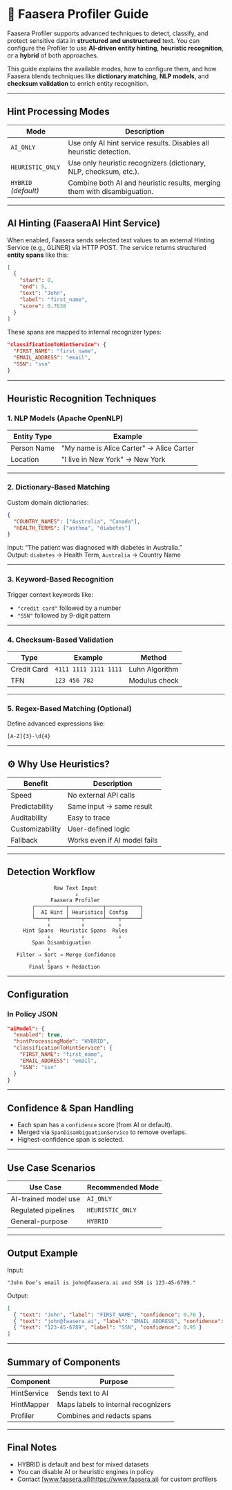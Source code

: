 # 🧪 Faasera Profiler Guide

Faasera Profiler supports advanced techniques to detect, classify, and protect sensitive data in **structured and
unstructured** text. You can configure the Profiler to use **AI-driven entity hinting**, **heuristic recognition**, or a
**hybrid** of both approaches.

This guide explains the available modes, how to configure them, and how Faasera blends techniques like **dictionary
matching**, **NLP models**, and **checksum validation** to enrich entity recognition.

---

## Hint Processing Modes

| Mode                 | Description                                                              |
|----------------------|--------------------------------------------------------------------------|
| `AI_ONLY`            | Use only AI hint service results. Disables all heuristic detection.      |
| `HEURISTIC_ONLY`     | Use only heuristic recognizers (dictionary, NLP, checksum, etc.).        |
| `HYBRID` *(default)* | Combine both AI and heuristic results, merging them with disambiguation. |

---

## AI Hinting (FaaseraAI Hint Service)

When enabled, Faasera sends selected text values to an external Hinting Service (e.g., GLiNER) via HTTP POST. The
service returns structured **entity spans** like this:

```json
[
  {
    "start": 0,
    "end": 5,
    "text": "John",
    "label": "first_name",
    "score": 0.7638
  }
]
```

These spans are mapped to internal recognizer types:

```json
"classificationToHintService": {
  "FIRST_NAME": "first_name",
  "EMAIL_ADDRESS": "email",
  "SSN": "ssn"
}
```

---

## Heuristic Recognition Techniques

### 1. NLP Models (Apache OpenNLP)

| Entity Type | Example                                  |
|-------------|------------------------------------------|
| Person Name | "My name is Alice Carter" → Alice Carter |
| Location    | "I live in New York" → New York          |

---

### 2. Dictionary-Based Matching

Custom domain dictionaries:

```json
{
  "COUNTRY_NAMES": ["Australia", "Canada"],
  "HEALTH_TERMS": ["asthma", "diabetes"]
}
```

Input: “The patient was diagnosed with diabetes in Australia.”  
Output: `diabetes` → Health Term, `Australia` → Country Name

---

### 3. Keyword-Based Recognition

Trigger context keywords like:

- `"credit card"` followed by a number
- `"SSN"` followed by 9-digit pattern

---

### 4. Checksum-Based Validation

| Type        | Example               | Method         |
|-------------|-----------------------|----------------|
| Credit Card | `4111 1111 1111 1111` | Luhn Algorithm |
| TFN         | `123 456 782`         | Modulus check  |

---

### 5. Regex-Based Matching (Optional)

Define advanced expressions like:

```regex
[A-Z]{3}-\d{4}
```

---

## ⚙️ Why Use Heuristics?

| Benefit         | Description                  |
|-----------------|------------------------------|
| Speed           | No external API calls        |
| Predictability  | Same input → same result     |
| Auditability    | Easy to trace                |
| Customizability | User-defined logic           |
| Fallback        | Works even if AI model fails |

---

## Detection Workflow

```text
               Raw Text Input
                      ↓
              Faasera Profiler
        ┌──────────┬───────────┬───────────┐
        │  AI Hint │ Heuristics│ Config    │
        └────┬─────┴────┬──────┴────┬──────┘
             ↓          ↓           ↓
     Hint Spans  Heuristic Spans  Rules
             ↓          ↓           ↓
        Span Disambiguation
             ↓
   Filter → Sort → Merge Confidence
             ↓
       Final Spans + Redaction
```

---

## Configuration

### In Policy JSON

```json
"aiModel": {
  "enabled": true,
  "hintProcessingMode": "HYBRID",
  "classificationToHintService": {
    "FIRST_NAME": "first_name",
    "EMAIL_ADDRESS": "email",
    "SSN": "ssn"
  }
}
```

---

## Confidence & Span Handling

- Each span has a `confidence` score (from AI or default).
- Merged via `SpanDisambiguationService` to remove overlaps.
- Highest-confidence span is selected.

---

## Use Case Scenarios

| Use Case             | Recommended Mode |
|----------------------|------------------|
| AI-trained model use | `AI_ONLY`        |
| Regulated pipelines  | `HEURISTIC_ONLY` |
| General-purpose      | `HYBRID`         |

---

## Output Example

Input:

```text
"John Doe’s email is john@faasera.ai and SSN is 123-45-6789."
```

Output:

```json
[
  { "text": "John", "label": "FIRST_NAME", "confidence": 0.76 },
  { "text": "john@faasera.ai", "label": "EMAIL_ADDRESS", "confidence": 0.99 },
  { "text": "123-45-6789", "label": "SSN", "confidence": 0.95 }
]
```

---

## Summary of Components

| Component   | Purpose                             |
|-------------|-------------------------------------|
| HintService | Sends text to AI                    |
| HintMapper  | Maps labels to internal recognizers |
| Profiler    | Combines and redacts spans          |

---

## Final Notes

- HYBRID is default and best for mixed datasets
- You can disable AI or heuristic engines in policy
- Contact [www.faasera.ai](https://www.faasera.ai) for custom profilers
